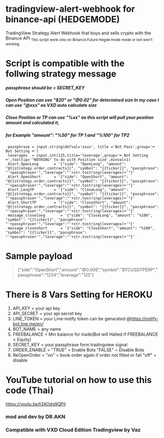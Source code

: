 # tradingview-alert-webhook for binance-api (HEDGEMODE)
TradingView Strategy Alert Webhook that buys and sells crypto with the Binance API
<sub> This script work only on Binance Future Hegde mode mode  or bot won't working.</sub>
# Script is compatible with the follwing strategy message
##### passphrase should be = SECRET_KEY
##### Open Position can use "$20" or "@0.02" for determined size In my case I can use "@xxx" as VXD auto calculate size 
##### Close Position or TP can use "%xx" as this script will pull your position amount and calculated it,
##### for Example "amount": "%50" for TP 1 and "%100" for TP2

```
 passphrase = input.string(defval='xxxx', title ='Bot Pass',group='═ Bot Setting ═')
 leveragex  = input.int(125,title='leverage',group='═ Bot Setting ═',tooltip='"NOTHING" to do with Position size',minval=1)
 Alert_OpenLong       = '{"side": "OpenLong", "amount": "@{{strategy.order.contracts}}", "symbol": "{{ticker}}", "passphrase": "'+passphrase+'","leverage":"'+str.tostring(leveragex)+'"}'
 Alert_OpenShort      = '{"side": "OpenShort", "amount": "@{{strategy.order.contracts}}", "symbol": "{{ticker}}", "passphrase": "'+passphrase+'","leverage":"'+str.tostring(leveragex)+'"}'
 Alert_LongTP         = '{"side": "CloseLong", "amount": "@{{strategy.order.contracts}}", "symbol": "{{ticker}}", "passphrase": "'+passphrase+'","leverage":"'+str.tostring(leveragex)+'"}'
 Alert_ShortTP        = '{"side": "CloseShort", "amount": "@{{strategy.order.contracts}}", "symbol": "{{ticker}}", "passphrase": "'+passphrase+'","leverage":"'+str.tostring(leveragex)+'"}'
 message_closelong       = '{"side": "CloseLong", "amount": "%100", "symbol": "{{ticker}}", "passphrase": "'+passphrase+'","leverage":"'+str.tostring(leveragex)+'"}'
 message_closeshort      = '{"side": "CloseShort", "amount": "%100", "symbol": "{{ticker}}", "passphrase": "'+passphrase+'","leverage":"'+str.tostring(leveragex)+'"}'
```

# Sample payload 
> {"side":"OpenShort","amount":"@0.006","symbol":"BTCUSDTPERP","passphrase":"1234","leverage":"125"}

# There is 8 Vars Setting for HEROKU
1. API_KEY    	= your api key
2. API_SECRET	= your api secret key
3. LINE_TOKEN   = your Line-notify token can be genarated @https://notify-bot.line.me/en/
4. BOT_NAME		= any name
5. FREEBALANCE	= Min balance for trade(Bot will Halted if FREEBALANCE < Equity)
6. SECRET_KEY	= your passphrase form tradingview signal
7. ORDER_ENABLE = "TRUE" = Enable Bots "FALSE" = Disable Bots
8. ReOpenOrder	= "on" = book order again if order not filled or fail "off" = disable 
# YouTube tutorial on how to use this code (Thai)
https://youtu.be/t3AOdg9QPiI
### mod and dev by DR.AKN
### Compatible with VXD Cloud Edition Tradingview by Vaz
